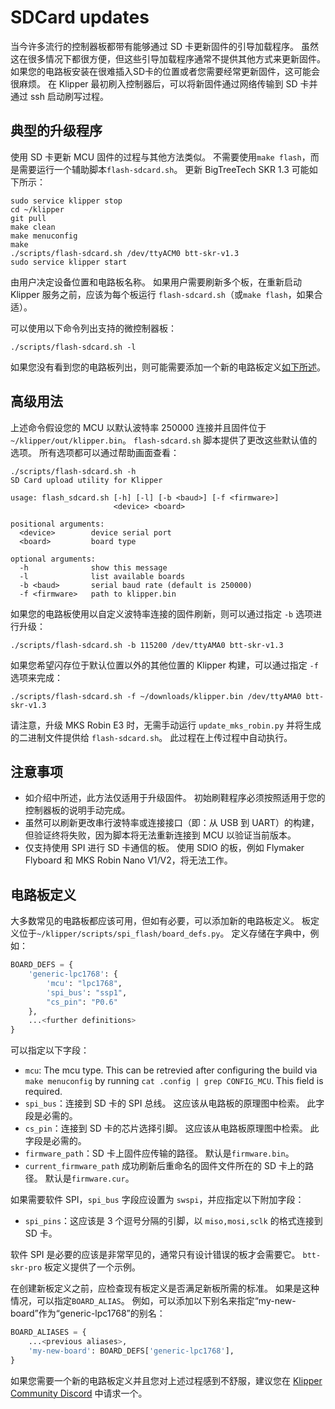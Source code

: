# SDCard updates

当今许多流行的控制器板都带有能够通过 SD 卡更新固件的引导加载程序。 虽然这在很多情况下都很方便，但这些引导加载程序通常不提供其他方式来更新固件。 如果您的电路板安装在很难插入SD卡的位置或者您需要经常更新固件，这可能会很麻烦。 在 Klipper 最初刷入控制器后，可以将新固件通过网络传输到 SD 卡并通过 ssh 启动刷写过程。

## 典型的升级程序

使用 SD 卡更新 MCU 固件的过程与其他方法类似。 不需要使用`make flash`，而是需要运行一个辅助脚本`flash-sdcard.sh`。 更新 BigTreeTech SKR 1.3 可能如下所示：

```
sudo service klipper stop
cd ~/klipper
git pull
make clean
make menuconfig
make
./scripts/flash-sdcard.sh /dev/ttyACM0 btt-skr-v1.3
sudo service klipper start
```

由用户决定设备位置和电路板名称。 如果用户需要刷新多个板，在重新启动 Klipper 服务之前，应该为每个板运行 `flash-sdcard.sh`（或`make flash`，如果合适）。

可以使用以下命令列出支持的微控制器板：

```
./scripts/flash-sdcard.sh -l
```

如果您没有看到您的电路板列出，则可能需要添加一个新的电路板定义[如下所述](#board-definitions)。

## 高级用法

上述命令假设您的 MCU 以默认波特率 250000 连接并且固件位于`~/klipper/out/klipper.bin`。 `flash-sdcard.sh` 脚本提供了更改这些默认值的选项。 所有选项都可以通过帮助画面查看：

```
./scripts/flash-sdcard.sh -h
SD Card upload utility for Klipper

usage: flash_sdcard.sh [-h] [-l] [-b <baud>] [-f <firmware>]
                       <device> <board>

positional arguments:
  <device>        device serial port
  <board>         board type

optional arguments:
  -h              show this message
  -l              list available boards
  -b <baud>       serial baud rate (default is 250000)
  -f <firmware>   path to klipper.bin
```

如果您的电路板使用以自定义波特率连接的固件刷新，则可以通过指定 `-b` 选项进行升级：

```
./scripts/flash-sdcard.sh -b 115200 /dev/ttyAMA0 btt-skr-v1.3
```

如果您希望闪存位于默认位置以外的其他位置的 Klipper 构建，可以通过指定 `-f` 选项来完成：

```
./scripts/flash-sdcard.sh -f ~/downloads/klipper.bin /dev/ttyAMA0 btt-skr-v1.3
```

请注意，升级 MKS Robin E3 时，无需手动运行 `update_mks_robin.py` 并将生成的二进制文件提供给 `flash-sdcard.sh`。 此过程在上传过程中自动执行。

## 注意事项

- 如介绍中所述，此方法仅适用于升级固件。 初始刷鞋程序必须按照适用于您的控制器板的说明手动完成。
- 虽然可以刷新更改串行波特率或连接接口（即：从 USB 到 UART）的构建，但验证终将失败，因为脚本将无法重新连接到 MCU 以验证当前版本。
- 仅支持使用 SPI 进行 SD 卡通信的板。 使用 SDIO 的板，例如 Flymaker Flyboard 和 MKS Robin Nano V1/V2，将无法工作。

## 电路板定义

大多数常见的电路板都应该可用，但如有必要，可以添加新的电路板定义。 板定义位于`~/klipper/scripts/spi_flash/board_defs.py`。 定义存储在字典中，例如：

```python
BOARD_DEFS = {
    'generic-lpc1768': {
        'mcu': "lpc1768",
        'spi_bus': "ssp1",
        "cs_pin": "P0.6"
    },
    ...<further definitions>
}
```

可以指定以下字段：

- `mcu`: The mcu type. This can be retrevied after configuring the build via `make menuconfig` by running `cat .config | grep CONFIG_MCU`. This field is required.
- `spi_bus`：连接到 SD 卡的 SPI 总线。 这应该从电路板的原理图中检索。 此字段是必需的。
- `cs_pin`：连接到 SD 卡的芯片选择引脚。 这应该从电路板原理图中检索。 此字段是必需的。
- `firmware_path`：SD 卡上固件应传输的路径。 默认是`firmware.bin`。
- `current_firmware_path` 成功刷新后重命名的固件文件所在的 SD 卡上的路径。 默认是`firmware.cur`。

如果需要软件 SPI，`spi_bus` 字段应设置为 `swspi`，并应指定以下附加字段：

- `spi_pins`：这应该是 3 个逗号分隔的引脚，以 `miso,mosi,sclk` 的格式连接到 SD 卡。

软件 SPI 是必要的应该是非常罕见的，通常只有设计错误的板才会需要它。 `btt-skr-pro` 板定义提供了一个示例。

在创建新板定义之前，应检查现有板定义是否满足新板所需的标准。 如果是这种情况，可以指定`BOARD_ALIAS`。 例如，可以添加以下别名来指定“my-new-board”作为“generic-lpc1768”的别名：

```python
BOARD_ALIASES = {
    ...<previous aliases>,
    'my-new-board': BOARD_DEFS['generic-lpc1768'],
}
```

如果您需要一个新的电路板定义并且您对上述过程感到不舒服，建议您在 [Klipper Community Discord](Contact.md#discord) 中请求一个。
